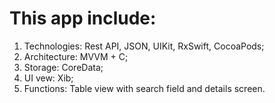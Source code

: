 # This app include:
1. Technologies: Rest API, JSON, UIKit, RxSwift, CocoaPods;
2. Architecture: MVVM + C;
3. Storage: CoreData;
4. UI vew: Xib;
5. Functions: Table view with search field and details screen.
